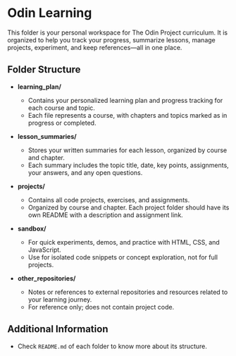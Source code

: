 # Odin Learning

This folder is your personal workspace for The Odin Project curriculum. It is organized to help you track your progress, summarize lessons, manage projects, experiment, and keep references—all in one place.

## Folder Structure

- **learning_plan/**
  - Contains your personalized learning plan and progress tracking for each course and topic.
  - Each file represents a course, with chapters and topics marked as in progress or completed.

- **lesson_summaries/**
  - Stores your written summaries for each lesson, organized by course and chapter.
  - Each summary includes the topic title, date, key points, assignments, your answers, and any open questions.

- **projects/**
  - Contains all code projects, exercises, and assignments.
  - Organized by course and chapter. Each project folder should have its own README with a description and assignment link.

- **sandbox/**
  - For quick experiments, demos, and practice with HTML, CSS, and JavaScript.
  - Use for isolated code snippets or concept exploration, not for full projects.

- **other_repositories/**
  - Notes or references to external repositories and resources related to your learning journey.
  - For reference only; does not contain project code.

## Additional Information
- Check `README.md` of each folder to know more about its structure.
